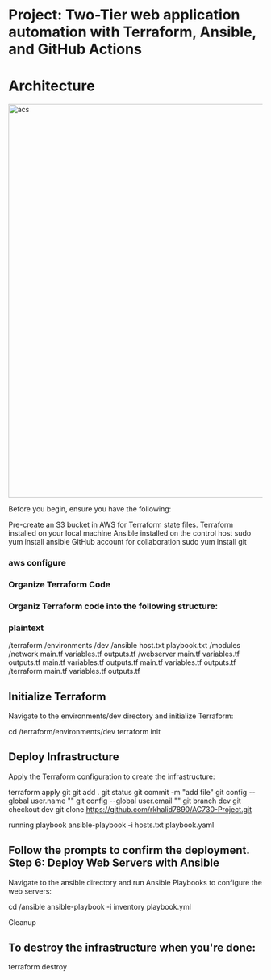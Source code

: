# Project: Two-Tier web application automation with Terraform, Ansible, and GitHub Actions

# Architecture

<img width="779" alt="acs" src="https://github.com/rkhalid7890/AC730-Project/assets/39117847/f476270e-77d2-4f79-9d1f-8416d3f82203">


Before you begin, ensure you have the following:

Pre-create an S3 bucket in AWS for Terraform state files. Terraform installed on your local machine Ansible installed on the control host sudo yum install ansible GitHub account for collaboration sudo yum install git

### aws configure

### Organize Terraform Code

### Organiz Terraform code into the following structure:

### plaintext

/terraform /environments /dev /ansible host.txt playbook.txt /modules /network main.tf variables.tf outputs.tf /webserver main.tf variables.tf outputs.tf main.tf variables.tf outputs.tf main.tf variables.tf outputs.tf /terraform main.tf variables.tf outputs.tf

## Initialize Terraform

Navigate to the environments/dev directory and initialize Terraform:

cd /terraform/environments/dev terraform init

## Deploy Infrastructure

Apply the Terraform configuration to create the infrastructure:

terraform apply git git add . git status git commit -m "add file" git config --global user.name "" git config --global user.email "" git branch dev git checkout dev git clone https://github.com/rkhalid7890/AC730-Project.git 

running playbook ansible-playbook -i hosts.txt playbook.yaml

## Follow the prompts to confirm the deployment. Step 6: Deploy Web Servers with Ansible

Navigate to the ansible directory and run Ansible Playbooks to configure the web servers:

cd /ansible ansible-playbook -i inventory playbook.yml

Cleanup

## To destroy the infrastructure when you're done:

terraform destroy
